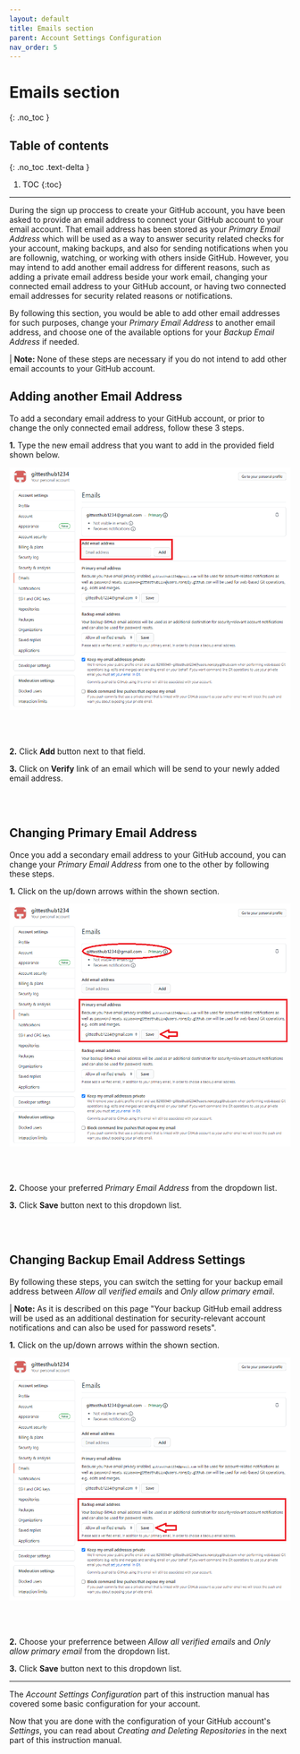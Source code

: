 ```yaml
---
layout: default
title: Emails section
parent: Account Settings Configuration
nav_order: 5
---
```


# Emails section
{: .no_toc }

## Table of contents
{: .no_toc .text-delta }

1. TOC
{:toc}

---

During the sign up proccess to create your GitHub account, you have been asked to provide an email address to connect your GitHub account to your email account. That email address has been stored as your _Primary Email Address_ which will be used as a way to answer security related checks for your account, making backups, and also for sending notifications when you are follownig, watching, or working with others inside GitHub. However, you may intend to add another email address for different reasons, such as adding a private email address beside your work email, changing your connected email address to your GitHub account, or having two connected email addresses for security related reasons or notifications.

By following this section, you would be able to add other email addresses for such purposes, change your _Primary Email Address_ to another email address, and choose one of the available options for your _Backup Email Address_ if needed.

|   **Note:** None of these steps are necessary if you do not intend to add other email accounts to your GitHub account.

## Adding another Email Address

To add a secondary email address to your GitHub account, or prior to change the only connected email address, follow these 3 steps.

**1.** Type the new email address that you want to add in the provided field shown below.

!["Adding anotherEmail Address"](https://github.com/orion13579/COMM-2216-SetE-Group6/blob/gh-pages/assets/images/AddEmailAddress.png?raw=true)

<br/><br/>

**2.** Click **Add** button next to that field.

**3.** Click on **Verify** link of an email which will be send to your newly added email address.

<br/><br/>

## Changing Primary Email Address

Once you add a secondary email address to your GitHub accound, you can change your _Primary Email Address_ from one to the other by following these steps.

**1.** Click on the up/down arrows within the shown section.

!["Changing Primary Email Address"](https://github.com/orion13579/COMM-2216-SetE-Group6/blob/gh-pages/assets/images/ChangePrimaryEmailAddress.png?raw=true)

<br/><br/>

**2.** Choose your preferred _Primary Email Address_ from the dropdown list.

**3.** Click **Save** button next to this dropdown list.

<br/><br/>

## Changing Backup Email Address Settings

By following these steps, you can switch the setting for your backup email address between _Allow all verified emails_ and _Only allow primary email_.

|  **Note:** As it is described on this page "Your backup GitHub email address will be used as an additional destination for security-relevant account notifications and can also be used for password resets".

**1.** Click on the up/down arrows within the shown section.

!["Backup Email Address Settings"](https://github.com/orion13579/COMM-2216-SetE-Group6/blob/gh-pages/assets/images/ChangeSettingForBackupEmailAddress.png?raw=true)

<br/><br/>

**2.** Choose your preferrence between _Allow all verified emails_ and _Only allow primary email_ from the dropdown list.

**3.** Click **Save** button next to this dropdown list.

---

The _Account Settings Configuration_ part of this instruction manual has covered some basic configuration for your account.

Now that you are done with the configuration of your GitHub account's _Settings_, you can read about _Creating and Deleting Repositories_ in the next part of this instruction manual.
